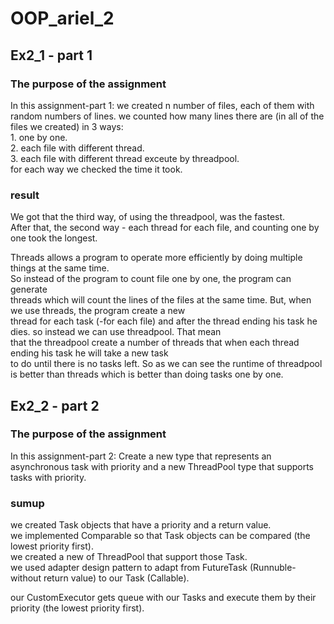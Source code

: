 # OOP_ariel_2
## Ex2_1 - part 1
### The purpose of the assignment
In this assignment-part 1: we created n number of files, each of them with random numbers of lines. 
we counted how many lines there are (in all of the files we created) in 3 ways:  
    1. one by one.  
    2. each file with different thread.  
    3. each file with different thread exceute by threadpool.  
    for each way we checked the time it took.  
### result
We got that the third way, of using the threadpool, was the fastest.  
After that, the second way - each thread for each file, and counting one by one took the longest.    
  
Threads allows a program to operate more efficiently by doing multiple things at the same time.  
So instead of the program to count file one by one, the program can generate  
threads which will count the lines of the files at the same time. But, when we use threads, the program create a new  
thread for each task (-for each file) and after the thread ending his task he dies. so instead we can use threadpool. That mean  
that the threadpool create a number of threads that when each thread ending his task he will take a new task  
to do until there is no tasks left. So as we can see the runtime of threadpool is better than threads which is better than doing tasks one by one.  
## Ex2_2 - part 2
### The purpose of the assignment
In this assignment-part 2: Create a new type that represents an asynchronous task with priority and a new ThreadPool type that supports tasks with priority.  
### sumup
we created Task objects that have a priority and a return value.  
we implemented Comparable so that Task objects can be compared (the lowest priority first).  
we created a new of ThreadPool that support those Task.  
we used adapter design pattern to adapt from FutureTask (Runnuble- without return value) to our Task (Callable).  
  
our CustomExecutor gets queue with our Tasks and execute them by their priority (the lowest priority first).  

